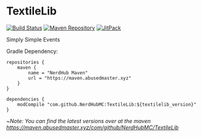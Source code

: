 # TextileLib
[![Build Status](https://travis-ci.com/NerdHubMC/TextileLib.svg?branch=master)](https://travis-ci.com/NerdHubMC/TextileLib "Travis Build Status") [![Maven Repository](https://img.shields.io/maven-metadata/v/https/maven.abusedmaster.xyz/com/github/NerdHubMC/TextileLib/maven-metadata.xml.svg)](https://maven.abusedmaster.xyz/com/github/NerdHubMC/TextileLib "NerdHubMC Maven") [![JitPack](https://jitpack.io/v/NerdHubMC/TextileLib.svg)](https://jitpack.io/#NerdHubMC/TextileLib "Jitpack Build Status")

Simply Simple Events

Gradle Dependency:

```
repositories {
    maven {
        name = "NerdHub Maven"
        url = "https://maven.abusedmaster.xyz"
    }
}

dependencies {
    modCompile "com.github.NerdHubMC:TextileLib:${textilelib_version}"
}
```

~*Note: You can find the latest versions over at the maven *https://maven.abusedmaster.xyz/com/github/NerdHubMC/TextileLib**
